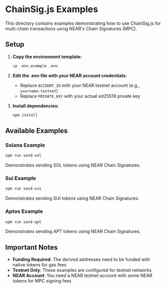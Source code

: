 # ChainSig.js Examples

This directory contains examples demonstrating how to use ChainSig.js for multi-chain transactions using NEAR's Chain Signatures (MPC).

## Setup

1. **Copy the environment template:**
   ```bash
   cp .env.example .env
   ```

2. **Edit the .env file with your NEAR account credentials:**
   - Replace `ACCOUNT_ID` with your NEAR testnet account (e.g., `yourname.testnet`)
   - Replace `PRIVATE_KEY` with your actual ed25519 private key

3. **Install dependencies:**
   ```bash
   npm install
   ```

## Available Examples

### Solana Example
```bash
npm run send-sol
```
Demonstrates sending SOL tokens using NEAR Chain Signatures.

### Sui Example
```bash
npm run send-sui
```
Demonstrates sending SUI tokens using NEAR Chain Signatures.

### Aptos Example
```bash
npm run send-apt
```
Demonstrates sending APT tokens using NEAR Chain Signatures.

## Important Notes

- **Funding Required**: The derived addresses need to be funded with native tokens for gas fees
- **Testnet Only**: These examples are configured for testnet networks
- **NEAR Account**: You need a NEAR testnet account with some NEAR tokens for MPC signing fees

